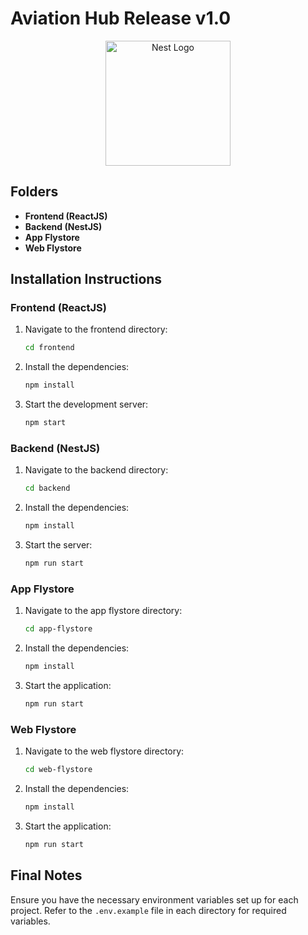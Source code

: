# Aviation Hub Release v1.0
<p align="center">
  <a href="http://nestjs.com/" target="blank"><img src="https://www.vtctelecom.com.vn/images/deffiles/viLogo.png" width="200" alt="Nest Logo" /></a>
</p>

[circleci-image]: https://www.vtctelecom.com.vn/images/deffiles/viLogo.png


## Folders

- **Frontend (ReactJS)**
- **Backend (NestJS)**
- **App Flystore**
- **Web Flystore**

## Installation Instructions

### Frontend (ReactJS)

1. Navigate to the frontend directory:
    ```sh
    cd frontend
    ```

2. Install the dependencies:
    ```sh
    npm install
    ```

3. Start the development server:
    ```sh
    npm start
    ```

### Backend (NestJS)

1. Navigate to the backend directory:
    ```sh
    cd backend
    ```

2. Install the dependencies:
    ```sh
    npm install
    ```

3. Start the server:
    ```sh
    npm run start
    ```

### App Flystore

1. Navigate to the app flystore directory:
    ```sh
    cd app-flystore
    ```

2. Install the dependencies:
    ```sh
    npm install
    ```

3. Start the application:
    ```sh
    npm run start
    ```

### Web Flystore

1. Navigate to the web flystore directory:
    ```sh
    cd web-flystore
    ```

2. Install the dependencies:
    ```sh
    npm install
    ```

3. Start the application:
    ```sh
    npm run start
    ```

## Final Notes

Ensure you have the necessary environment variables set up for each project. Refer to the `.env.example` file in each directory for required variables.
